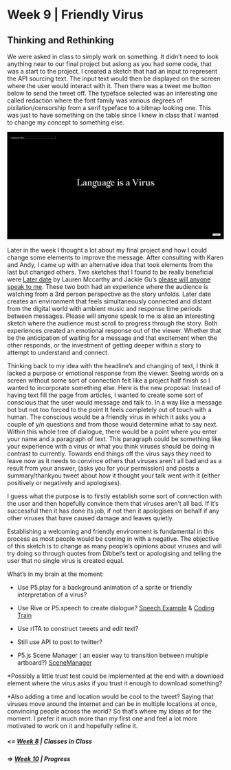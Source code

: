 # Week 9 | Friendly Virus
##  Thinking and Rethinking 	
We were asked in class to simply work on something. It didn’t need to look anything near to our final project but aslong as you had some code, that was a start to the project. I created a sketch that had an input to represent the API sourcing text. The input text would then be displayed on the screen where the user would interact with it. Then there was a tweet me button below to send the tweet off. The typeface selected was an interesting one called redaction where the font family was various degrees of pixilation/censorship from a serif typeface to a bitmap looking one. This was just to have something on the table since I knew in class that I wanted to change my concept to something else. 

![](1.PNG)

Later in the week I thought a lot about my final project and how I could change some elements to improve the message. After consulting with Karen and Andy, I came up with an alternative idea that took elements from the last but changed others. Two sketches that I found to be really beneficial were [Later date](https://laterdate.net/plans/) by Lauren Mccarthy and Jackie Gu’s [please will anyone speak to me](https://jackielgu.github.io/please-talk-to-me/). These two both had an experience where the audience is watching from a 3rd person perspective as the story unfolds. Later date creates an environment that feels simultaneously connected and distant from the digital world with ambient music and response time periods between messages. Please will anyone speak to me is also an interesting sketch where the audience must scroll to progress through the story. Both experiences created an emotional response out of the viewer. Whether that be the anticipation of waiting for a message and that excitement when the other responds, or the investment of getting deeper within a story to attempt to understand and connect.

Thinking back to my idea with the headline’s and changing of text, I think it lacked a purpose or emotional response from the viewer. Seeing words on a screen without some sort of connection felt like a project half finish so I wanted to incorporate something else. 
Here is the new proposal: Instead of having text fill the page from articles, I wanted to create some sort of conscious that the user would message and talk to. In a way like a message bot but not too forced to the point It feels completely out of touch with a human. The conscious would be a friendly virus in which it asks you a couple of y/n questions and from those would determine what to say next. Within this whole tree of dialogue, there would be a point where you enter your name and a paragraph of text. This paragraph could be something like your experience with a virus or what you think viruses should be doing in contrast to currently. Towards end things off the virus says they need to leave now as it needs to convince others that viruses aren’t all bad and as a result from your answer, (asks you for your permission) and posts a summary/thankyou tweet about how it thought your talk went with it (either positively or negatively and apologises). 

I guess what the purpose is to firstly establish some sort of connection with the user and then hopefully convince them that viruses aren’t all bad. If it’s successful then it has done its job, if not then it apologises on behalf if any other viruses that have caused damage and leaves quietly. 

Establishing a welcoming and friendly environment is fundamental in this process as most people would be coming in with a negative. The objective of this sketch is to change as many people’s opinions about viruses and will try doing so through quotes from Dibbel’s text or apologising and telling the user that no single virus is created equal. 

What’s in my brain at the moment: 
-	Use P5.play for a background animation of a sprite or friendly interpretation of a virus? 
-	Use Rive or P5.speech to create dialogue? 
[Speech Example](https://idmnyu.github.io/p5.js-speech/#examples) & [Coding Train](https://www.youtube.com/watch?v=v0CHV33wDsI&ab_channel=TheCodingTrain)

-	Use rITA to construct tweets and edit text? 
-	Still use API to post to twitter?
-	P5.js Scene Manager ( an easier way to transition between multiple artboard?) [SceneManager](https://github.com/mveteanu/p5.SceneManager)

*Possibly a little trust test could be implemented at the end with a download element where the virus asks if you trust it enough to download something? 

*Also adding a time and location would be cool to the tweet? Saying that viruses move around the internet and can be in multiple locations at once, convincing people across the world?
So that’s where my ideas at for the moment. I prefer it much more than my first one and feel a lot more motivated to work on it and hopefully refine it.

##### <= [Week 8](https://github.com/Jamtt/Codewords/blob/master/Week%208/readme.md) | Classes in Class
##### => [Week 10](https://github.com/Jamtt/Codewords/blob/master/Week_10/readme.md) | Progress

